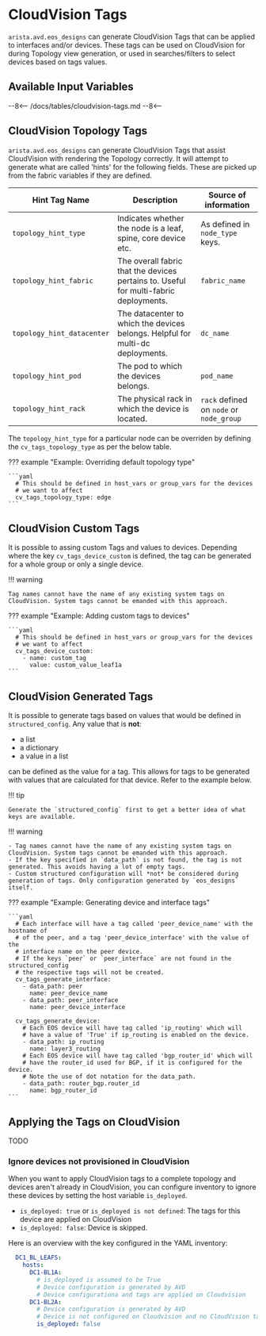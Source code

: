 <!--
  ~ Copyright (c) 2023-2024 Arista Networks, Inc.
  ~ Use of this source code is governed by the Apache License 2.0
  ~ that can be found in the LICENSE file.
  -->

# CloudVision Tags

`arista.avd.eos_designs` can generate CloudVision Tags that can be applied to interfaces and/or devices. These tags can be used on CloudVision for during Topology view generation,
or used in searches/filters to select devices based on tags values.

## Available Input Variables

--8<--
/docs/tables/cloudvision-tags.md
--8<--

## CloudVision Topology Tags

`arista.avd.eos_designs` can generate CloudVision Tags that assist CloudVision with rendering the Topology correctly.
It will attempt to generate what are called 'hints' for the following fields. These are picked up from the fabric variables if they are defined.

| Hint Tag Name | Description | Source of information |
| ---------- | ----------- |--------------------- |
| `topology_hint_type` | Indicates whether the node is a leaf, spine, core device etc. | As defined in `node_type` keys. |
| `topology_hint_fabric` | The overall fabric that the devices pertains to. Useful for multi-fabric deployments. | `fabric_name` |
| `topology_hint_datacenter` | The datacenter to which the devices belongs. Helpful for multi-dc deployments. | `dc_name` |
| `topology_hint_pod` | The pod to which the devices belongs. | `pod_name` |
| `topology_hint_rack` | The physical rack in which the device is located. | `rack` defined on `node` or `node_group` |

The `topology_hint_type` for a particular node can be overriden by defining the `cv_tags_topology_type` as per the below table.

??? example "Example: Overriding default topology type"

    ```yaml
      # This should be defined in host_vars or group_vars for the devices
      # we want to affect
      cv_tags_topology_type: edge
    ```

## CloudVision Custom Tags

It is possible to assing custom Tags and values to devices. Depending where the key `cv_tags_device_custom` is defined, the tag can be generated for a whole group or only a single device.

!!! warning

    Tag names cannot have the name of any existing system tags on CloudVision. System tags cannot be emanded with this approach.

??? example "Example: Adding custom tags to devices"

    ```yaml
      # This should be defined in host_vars or group_vars for the devices
      # we want to affect
      cv_tags_device_custom:
        - name: custom_tag
          value: custom_value_leaf1a
    ```

## CloudVision Generated Tags

It is possible to generate tags based on values that would be defined in `structured_config`. Any value that is **not**:

- a list
- a dictionary
- a value in a list

can be defined as the value for a tag. This allows for tags to be generated with values that are calculated for that device. Refer to the example below.

!!! tip

    Generate the `structured_config` first to get a better idea of what keys are available.

!!! warning

    - Tag names cannot have the name of any existing system tags on CloudVision. System tags cannot be emanded with this approach.
    - If the key specified in `data_path` is not found, the tag is not generated. This avoids having a lot of empty tags.
    - Custom structured configuration will *not* be considered during generation of tags. Only configuration generated by `eos_designs` itself.

??? example "Example: Generating device and interface tags"

    ```yaml
      # Each interface will have a tag called 'peer_device_name' with the hostname of
      # of the peer, and a tag 'peer_device_interface' with the value of the
      # interface name on the peer device.
      # If the keys `peer` or `peer_interface` are not found in the structured_config
      # the respective tags will not be created.
      cv_tags_generate_interface:
        - data_path: peer
          name: peer_device_name
        - data_path: peer_interface
          name: peer_device_interface

      cv_tags_generate_device:
        # Each EOS device will have tag called 'ip_routing' which will
        # have a value of 'True' if ip_routing is enabled on the device.
        - data_path: ip_routing
          name: layer3_routing
        # Each EOS device will have tag called 'bgp_router_id' which will
        # have the router_id used for BGP, if it is configured for the device.
        # Note the use of dot notation for the data_path.
        - data_path: router_bgp.router_id
          name: bgp_router_id
    ```

## Applying the Tags on CloudVision

TODO

### Ignore devices not provisioned in CloudVision

When you want to apply CloudVision tags to a complete topology and devices aren't already in CloudVision, you can configure inventory to ignore these devices by setting the host variable `is_deployed`.

- `is_deployed: true` or `is_deployed is not defined`: The tags for this device are applied on CloudVision
- `is_deployed: false`: Device is skipped.

Here is an overview with the key configured in the YAML inventory:

```yaml
  DC1_BL_LEAFS:
    hosts:
      DC1-BL1A:
        # is_deployed is assumed to be True
        # Device configuration is generated by AVD
        # Device configurationa and tags are applied on Cloudvision
      DC1-BL2A:
        # Device configuration is generated by AVD
        # Device is not configured on Cloudvision and no CloudVision tags are applied.
        is_deployed: false
```
